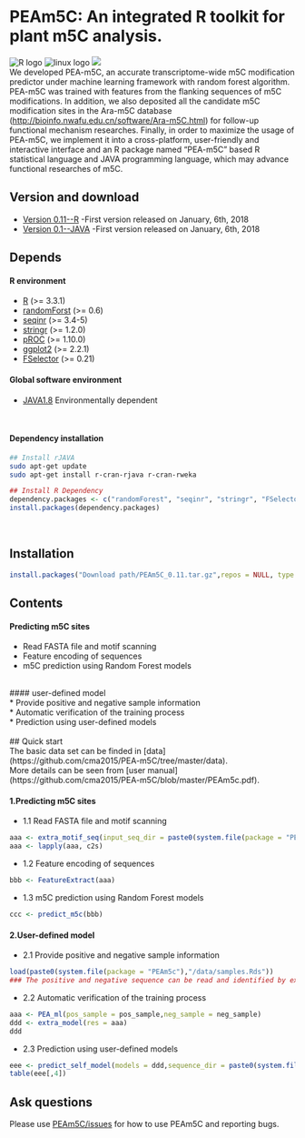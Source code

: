 # **PEAm5C**: An integrated R toolkit for plant m5C analysis. </br>
![](https://halobi.com/wp-content/uploads/2016/08/r_logo.png "R logo")
![](https://encrypted-tbn2.gstatic.com/images?q=tbn:ANd9GcSvCvZWbl922EJkjahQ5gmTpcvsYr3ujQBpMdyX-YG99vGWfTAmfw "linux logo")
![](https://tctechcrunch2011.files.wordpress.com/2014/06/apple_topic.png?w=220)
<br>
We developed PEA-m5C, an accurate transcriptome-wide m5C modification predictor under machine learning framework with random forest algorithm. PEA-m5C was trained with features from the flanking sequences of m5C modifications. In addition, we also deposited all the candidate m5C modification sites in the Ara-m5C database (http://bioinfo.nwafu.edu.cn/software/Ara-m5C.html) for follow-up functional mechanism researches. Finally, in order to maximize the usage of PEA-m5C, we implement it into a cross-platform, user-friendly and interactive interface and an R package named “PEA-m5C” based R statistical language and JAVA programming language, which may advance functional researches of m5C.
<br>
## Version and download <br>
* [Version 0.11--R](https://github.com/cma2015/PEA-m5C/blob/master/PEAm5C_0.1.1.tar.gz) -First version released on January, 6th, 2018<br>
*  [Version 0.1--JAVA](https://github.com/cma2015/PEA-m5C/blob/master/PEA-m5C-java.zip) -First version released on January, 6th, 2018<br>
## Depends
#### R environment <br>
* [R](https://www.r-project.org/) (>= 3.3.1) <br>
* [randomForst](https://cran.r-project.org/web/packages/randomForest/index.html) (>= 0.6) <br>
* [seqinr](https://cran.rstudio.com/web/packages/seqinr/index.html) (>= 3.4-5) <br>
* [stringr](https://cran.r-project.org/web/packages/stringr/index.html) (>= 1.2.0) <br>
* [pROC](https://cran.rstudio.com/web/packages/pROC/index.html) (>= 1.10.0) <br>
* [ggplot2](https://bioconductor.org/packages/release/bioc/html/ggplot2.html) (>= 2.2.1) <br>
* [FSelector](https://cran.r-project.org/web/packages/FSelector/) (>= 0.21) <br>
#### Global software environment <br>
* [JAVA1.8](http://www.oracle.com/technetwork/java/javase/downloads/jdk8-downloads-2133151.html) Environmentally dependent <br>
<br>

#### Dependency installation <br>
```bash
## Install rJAVA
sudo apt-get update
sudo apt-get install r-cran-rjava r-cran-rweka
```
```R
## Install R Dependency
dependency.packages <- c("randomForest", "seqinr", "stringr", "FSelector", "bigmemory", "ggplot2", "PRROC", "pROC")
install.packages(dependency.packages)
```
<br>

## Installation <br>
```R
install.packages("Download path/PEAm5C_0.11.tar.gz",repos = NULL, type = "source")
```
## Contents <br>
#### Predicting m5C sites <br>
* Read FASTA file and motif scanning <br>
* Feature encoding  of sequences <br>
* m5C prediction using Random Forest models <br>
<br>
#### user-defined model<br>
* Provide positive and negative sample information<br>
* Automatic verification of the training process<br>
* Prediction using user-defined models <br>
 <br>
## Quick start <br>
The basic data set can be finded in [data](https://github.com/cma2015/PEA-m5C/tree/master/data). <br>
More details can be seen from [user manual](https://github.com/cma2015/PEA-m5C/blob/master/PEAm5c.pdf).
<br>

#### 1.Predicting m5C sites <br>
* 1.1 Read FASTA file and motif scanning <br>
```R
aaa <- extra_motif_seq(input_seq_dir = paste0(system.file(package = "PEAm5c"),"/data/cdna.fa"),up = 5)
aaa <- lapply(aaa, c2s)
```
* 1.2 Feature encoding  of sequences <br>
```R
bbb <- FeatureExtract(aaa)
```
* 1.3 m5C prediction using Random Forest models  <br>
```R
ccc <- predict_m5c(bbb)
```
#### 2.User-defined model <br>
* 2.1 Provide positive and negative sample information <br>
```R
load(paste0(system.file(package = "PEAm5c"),"/data/samples.Rds"))
### The positive and negative sequence can be read and identified by extra_motif_seq and  feature encoding by FeatureExtract 
```
* 2.2 Automatic verification of the training process <br>
```R
aaa <- PEA_ml(pos_sample = pos_sample,neg_sample = neg_sample)
ddd <- extra_model(res = aaa)
ddd

```
* 2.3 Prediction using user-defined models <br>
```R
eee <- predict_self_model(models = ddd,sequence_dir = paste0(system.file(package = "PEAm5c"),"/data/cdna.fa"))
table(eee[,4])
```


## Ask questions
Please use [PEAm5C/issues](https://github.com/cma2015/PEAm5C/issues) for how to use PEAm5C and reporting bugs.
